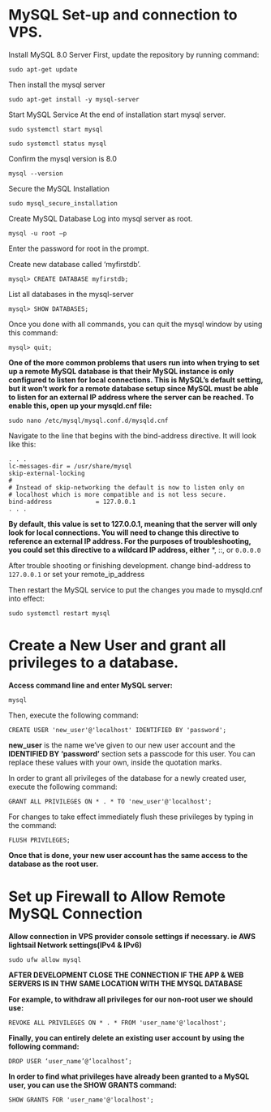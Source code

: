 <h1>MySQL Set-up and connection to VPS.</h1>


Install MySQL 8.0 Server
First, update the repository by running command:

```
sudo apt-get update
```


Then install the mysql server

```
sudo apt-get install -y mysql-server
```


Start MySQL Service
At the end of installation start mysql server.

```
sudo systemctl start mysql

sudo systemctl status mysql
```


Confirm the mysql version is 8.0

```
mysql --version
```


Secure the MySQL Installation
 
```
sudo mysql_secure_installation
```


Create MySQL Database
Log into mysql server as root.

```
mysql -u root –p
```

Enter the password for root in the prompt.


Create new database called ‘myfirstdb’.

```
mysql> CREATE DATABASE myfirstdb;
```


List all databases in the mysql-server

```
mysql> SHOW DATABASES;
```



Once you done with all commands, you can quit the mysql window by using this command:

```
mysql> quit;
```



**One of the more common problems that users run into when trying to set up a remote MySQL database is that their MySQL instance is only configured to listen for local connections. This is MySQL’s default setting, but it won’t work for a remote database setup since MySQL must be able to listen for an external IP address where the server can be reached. To enable this, open up your mysqld.cnf file:**

```
sudo nano /etc/mysql/mysql.conf.d/mysqld.cnf
```

Navigate to the line that begins with the bind-address directive. It will look like this: 

```
. . .
lc-messages-dir = /usr/share/mysql
skip-external-locking
#
# Instead of skip-networking the default is now to listen only on
# localhost which is more compatible and is not less secure.
bind-address            = 127.0.0.1
. . .
```

**By default, this value is set to 127.0.0.1, meaning that the server will only look for local connections. You will need to change this directive to reference an external IP address. For the purposes of troubleshooting, you could set this directive to a wildcard IP address, either** *, ::, or ```0.0.0.0```

After trouble shooting or finishing development. change bind-address to ```127.0.0.1``` or set your remote_ip_address


Then restart the MySQL service to put the changes you made to mysqld.cnf into effect:
```
sudo systemctl restart mysql
```


<h1>Create a New User and grant all privileges to a database.</h1>


**Access command line and enter MySQL server:**
```
mysql
```

Then, execute the following command:
```
CREATE USER 'new_user'@'localhost' IDENTIFIED BY 'password';
```

**new_user** is the name we’ve given to our new user account and the **IDENTIFIED BY ‘password’** section sets a passcode for this user. You can replace these values with your own, inside the quotation marks.


In order to grant all privileges of the database for a newly created user, execute the following command:
```
GRANT ALL PRIVILEGES ON * . * TO 'new_user'@'localhost';
```

For changes to take effect immediately flush these privileges by typing in the command:
```
FLUSH PRIVILEGES;
```

**Once that is done, your new user account has the same access to the database as the root user.**

<h1>Set up Firewall to Allow Remote MySQL Connection</h1>


**Allow connection in VPS provider console settings if necessary. ie AWS lightsail Network settings(IPv4 & IPv6)**


```
sudo ufw allow mysql
```


**AFTER DEVELOPMENT CLOSE THE CONNECTION IF THE APP & WEB SERVERS IS IN THW SAME LOCATION WITH THE MYSQL DATABASE**

**For example, to withdraw all privileges for our non-root user we should use:**
```
REVOKE ALL PRIVILEGES ON * . * FROM 'user_name'@'localhost';
```

**Finally, you can entirely delete an existing user account by using the following command:**
```
DROP USER ‘user_name’@‘localhost’;
```

**In order to find what privileges have already been granted to a MySQL user, you can use the SHOW GRANTS command:**
```
SHOW GRANTS FOR 'user_name'@'localhost';
```